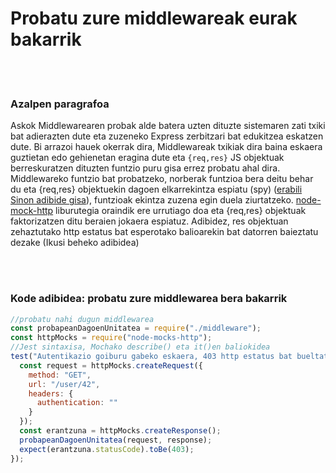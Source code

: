 # Probatu zure middlewareak eurak bakarrik

<br/><br/>

### Azalpen paragrafoa

Askok Middlewarearen probak alde batera uzten dituzte sistemaren zati txiki bat adierazten dute eta zuzeneko Express zerbitzari bat edukitzea eskatzen dute. Bi arrazoi hauek okerrak dira, Middlewareak txikiak dira baina eskaera guztietan edo gehienetan eragina dute eta `{req,res}` JS objektuak berreskuratzen dituzten funtzio puru gisa errez probatu ahal dira. Middlewareko funtzio bat probatzeko, norberak funtzioa bera deitu behar du eta {req,res} objektuekin dagoen elkarrekintza espiatu (spy) ([erabili Sinon adibide gisa](https://www.npmjs.com/package/sinon)), funtzioak ekintza zuzena egin duela ziurtatzeko. [node-mock-http](https://www.npmjs.com/package/node-mocks-http) liburutegia oraindik ere urrutiago doa eta {req,res} objektuak faktorizatzen ditu beraien jokaera espiatuz. Adibidez, res objektuan zehaztutako http estatus bat esperotako balioarekin bat datorren baieztatu dezake (Ikusi beheko adibidea)

<br/><br/>

### Kode adibidea: probatu zure middlewarea bera bakarrik

```javascript
//probatu nahi dugun middlewarea
const probapeanDagoenUnitatea = require("./middleware");
const httpMocks = require("node-mocks-http");
//Jest sintaxisa, Mochako describe() eta it()en baliokidea
test("Autentikazio goiburu gabeko eskaera, 403 http estatus bat bueltatu beharko luke", () => {
  const request = httpMocks.createRequest({
    method: "GET",
    url: "/user/42",
    headers: {
      authentication: ""
    }
  });
  const erantzuna = httpMocks.createResponse();
  probapeanDagoenUnitatea(request, response);
  expect(erantzuna.statusCode).toBe(403);
});
```
